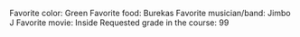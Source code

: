 Favorite color: Green
Favorite food: Burekas
Favorite musician/band: Jimbo J
Favorite movie: Inside
Requested grade in the course: 99

